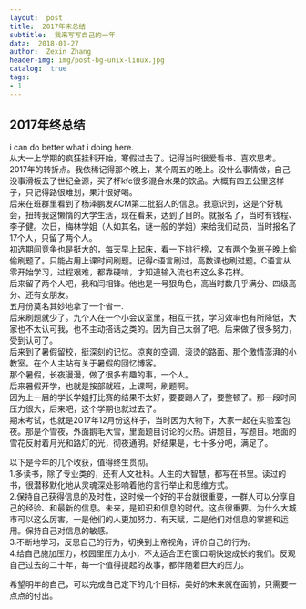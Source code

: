 ```yaml
---
layout:  post
title:  2017年末总结
subtitle:  我来写写自己的一年
data:  2018-01-27
author:  Zexin Zhang
header-img: img/post-bg-unix-linux.jpg  
catalog:  true
tags:
- 1
---
```

## 2017年终总结
i can do better what i doing here.<br>
从大一上学期的疯狂挂科开始，寒假过去了。记得当时很爱看书、喜欢思考。<br>
2017年的转折点。我依稀记得那个晚上，某个周五的晚上。没什么事情做，自己没事滑板去了世纪金源，买了杯kfc很多混合水果的饮品。大概有四五公里这样子，只记得路很难划，果汁很好喝。<br>
后来在班群里看到了杨泽鹏发ACM第二批招人的信息。我意识到，这是个好机会，扭转我这懒惰的大学生活，现在看来，达到了目的。就报名了，当时有钱程、李子健。次日，梅林学姐（人如其名，谜一般的学姐）来给我们动员，当时报名了17个人，只留了两个人。<br>
初选期间竞争也是挺大的，每天早上起床，看一下排行榜，又有两个兔崽子晚上偷偷刷题了。只能占用上课时间刷题。记得c语言刷过，高数课也刷过题。C语言从零开始学习，过程艰难，都靠硬啃，才知道输入流也有这么多花样。<br>
后来留了两个人吧，我和闫相锋。他也是一号狠角色，高当时数几乎满分、四级高分、还有女朋友。<br>
五月份莫名其妙地拿了一个省一.<br>
后来刷题就少了。九个人在一个小会议室里，相互干扰，学习效率也有所降低，大家也不太认可我，也不主动搭话之类的。因为自己太弱了吧。后来做了很多努力，受到认可了。<br>
后来到了暑假留校，挺深刻的记忆。凉爽的空调、滚烫的路面、那个激情澎湃的小教室。在个人主站有关于暑假的回忆博客。<br>
那个暑假，长夜漫漫，做了很多有趣的事，一个人。 <br>
后来暑假开学，也就是按部就班，上课啊，刷题啊。<br>
因为上一届的学长学姐打比赛的结果不太好，要要踢人了，要整顿了。那一段时间压力很大，后来吧，这个学期也就过去了。<br>
期末考试，也就是2017年12月份这样子，当时因为大物下，大家一起在实验室包夜。那是个雪夜，外面鹅毛大雪，里面题目讨论的火热。讲题目，写题目。地面的雪花反射着月光和路灯的光，彻夜通明。好结果是，七十多分吧，满足了。<br>


以下是今年的几个收获，值得终生贯彻。<br>
1.多读书，除了专业类的，还有人文社科。人生的大智慧，都写在书里。读过的书，很潜移默化地从灵魂深处影响着他的言行举止和思维方式。<br>
2.保持自己获得信息的及时性，这时候一个好的平台就很重要，一群人可以分享自己的经验、和最新的信息。未来，是知识和信息的时代。这点很重要。为什么大城市可以这么厉害，一是他们的人更加努力、有天赋，二是他们对信息的掌握和运用。保持自己对信息的敏感。<br>
3.不断地学习，反思自己的行为，切换到上帝视角，评价自己的行为。<br>
4.给自己施加压力，校园里压力太小，不太适合正在窗口期快速成长的我们。反观自己过去的二十年，每一个值得提起的故事，都伴随着巨大的压力。<br>


希望明年的自己，可以完成自己定下的几个目标，美好的未来就在面前，只需要一点点的付出。
